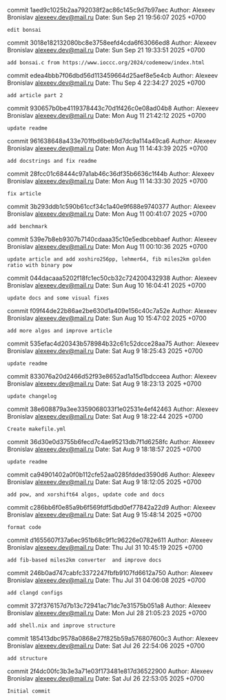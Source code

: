 commit 1aed9c1025b2aa792038f2ac86c145c9d7b97aec
Author: Alexeev Bronislav <alexeev.dev@mail.ru>
Date:   Sun Sep 21 19:56:07 2025 +0700

    edit bonsai

commit 3018e182132080bc8e3758eefd4cda6f63066ed8
Author: Alexeev Bronislav <alexeev.dev@mail.ru>
Date:   Sun Sep 21 19:33:51 2025 +0700

    add bonsai.c from https://www.ioccc.org/2024/codemeow/index.html

commit edea4bbb7f06dbd56d113459664d25aef8e5e4cb
Author: Alexeev Bronislav <alexeev.dev@mail.ru>
Date:   Thu Sep 4 22:34:27 2025 +0700

    add article part 2

commit 930657b0be4119378443c70d1f426c0e08ad04b8
Author: Alexeev Bronislav <alexeev.dev@mail.ru>
Date:   Mon Aug 11 21:42:12 2025 +0700

    update readme

commit 961638648a433e701fbd6beb9d7dc9a114a49ca6
Author: Alexeev Bronislav <alexeev.dev@mail.ru>
Date:   Mon Aug 11 14:43:39 2025 +0700

    add docstrings and fix readme

commit 28fcc01c68444c97a1ab46c36df35b6636c1f44b
Author: Alexeev Bronislav <alexeev.dev@mail.ru>
Date:   Mon Aug 11 14:33:30 2025 +0700

    fix article

commit 3b293ddb1c590b61ccf34c1a40e9f688e9740377
Author: Alexeev Bronislav <alexeev.dev@mail.ru>
Date:   Mon Aug 11 00:41:07 2025 +0700

    add benchmark

commit 539e7b8eb9307b7140cdaaa35c10e5edbcebbaef
Author: Alexeev Bronislav <alexeev.dev@mail.ru>
Date:   Mon Aug 11 00:10:36 2025 +0700

    update article and add xoshiro256pp, lehmer64, fib miles2km golden ratio with binary pow

commit 044dacaaa5202f18fc1ec50cb32c724200432938
Author: Alexeev Bronislav <alexeev.dev@mail.ru>
Date:   Sun Aug 10 16:04:41 2025 +0700

    update docs and some visual fixes

commit f09f44de22b86ae2be630d1a409e156c40c7a52e
Author: Alexeev Bronislav <alexeev.dev@mail.ru>
Date:   Sun Aug 10 15:47:02 2025 +0700

    add more algos and improve article

commit 535efac4d20343b578984b32c61c52dcce28aa75
Author: Alexeev Bronislav <alexeev.dev@mail.ru>
Date:   Sat Aug 9 18:25:43 2025 +0700

    update readme

commit 833076a20d2466d52f93e8652ad1a15d1bdcceea
Author: Alexeev Bronislav <alexeev.dev@mail.ru>
Date:   Sat Aug 9 18:23:13 2025 +0700

    update changelog

commit 38e608879a3ee3359068033f1e02531e4ef42463
Author: Alexeev Bronislav <alexeev.dev@mail.ru>
Date:   Sat Aug 9 18:22:44 2025 +0700

    Create makefile.yml

commit 36d30e0d3755b6fecd7c4ae95213db7f1d6258fc
Author: Alexeev Bronislav <alexeev.dev@mail.ru>
Date:   Sat Aug 9 18:18:57 2025 +0700

    update readme

commit ca94901402a0f0b112cfe52aa0285fdded3590d6
Author: Alexeev Bronislav <alexeev.dev@mail.ru>
Date:   Sat Aug 9 18:12:05 2025 +0700

    add pow, and xorshift64 algos, update code and docs

commit c286bb6f0e85a9b6f569fdf5dbd0ef77842a22d9
Author: Alexeev Bronislav <alexeev.dev@mail.ru>
Date:   Sat Aug 9 15:48:14 2025 +0700

    format code

commit d1655607f37a6ec951b68c9f1c96226e0782e611
Author: Alexeev Bronislav <alexeev.dev@mail.ru>
Date:   Thu Jul 31 10:45:19 2025 +0700

    add fib-based miles2km converter  and improve docs

commit 246b0ad747cabfc3372247fbfb9107fd6612a750
Author: Alexeev Bronislav <alexeev.dev@mail.ru>
Date:   Thu Jul 31 04:06:08 2025 +0700

    add clangd configs

commit 372f376157d7b13c72941ac71dc7e31575b051a8
Author: Alexeev Bronislav <alexeev.dev@mail.ru>
Date:   Mon Jul 28 21:05:23 2025 +0700

    add shell.nix and improve structure

commit 185413dbc9578a0868e27f825b59a576807600c3
Author: Alexeev Bronislav <alexeev.dev@mail.ru>
Date:   Sat Jul 26 22:54:06 2025 +0700

    add structure

commit 2f4dc00fc3b3e3a71e03f173481e817d36522900
Author: Alexeev Bronislav <alexeev.dev@mail.ru>
Date:   Sat Jul 26 22:53:05 2025 +0700

    Initial commit
